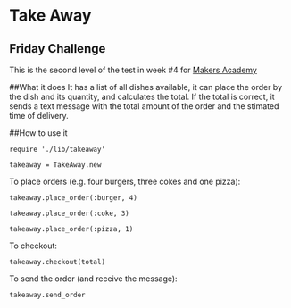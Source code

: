 Take Away
=========
Friday Challenge
---------
This is the second level of the test in week #4 for [Makers Academy](http://www.makersacademy.com)

##What it does
It has a list of all dishes available, it can place the order by the dish and its quantity, and calculates the total. If the total is correct, it sends a text message with the total amount of the order and the stimated time of delivery.

##How to use it

`require './lib/takeaway'`

`takeaway = TakeAway.new`

To place orders (e.g. four burgers, three cokes and one pizza):

`takeaway.place_order(:burger, 4)`

`takeaway.place_order(:coke, 3)`

`takeaway.place_order(:pizza, 1)`

To checkout:

`takeaway.checkout(total)`

To send the order (and receive the message):

`takeaway.send_order`